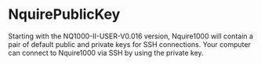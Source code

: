# NquirePublicKey
Starting with the NQ1000-II-USER-V0.016 version, Nquire1000 will contain a pair of default public and private keys for SSH connections. Your computer can connect to Nquire1000 via SSH by using the private key.
